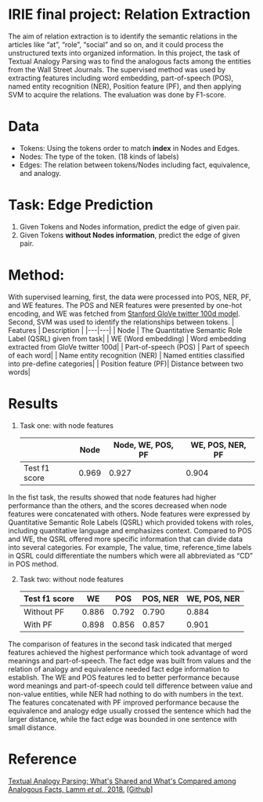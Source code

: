 # IRIE final project: Relation Extraction 
The aim of relation extraction is to identify the semantic relations in the articles like “at”, “role”, “social” and so on, and it could process the unstructured texts into organized information. In this project, the task of Textual Analogy Parsing was to find the analogous facts among the entities from the Wall Street Journals. The supervised method was used by extracting features including word embedding, part-of-speech (POS), named entity recognition (NER), Position feature (PF), and then applying SVM to acquire the relations. The evaluation was done by F1-score.

# Data
 * Tokens: Using the tokens order to match **index** in Nodes and Edges.
 * Nodes: The type of the token. (18 kinds of labels)
 * Edges: The relation between tokens/Nodes including fact, equivalence, and analogy.
# Task: Edge Prediction
 1. Given Tokens and Nodes information, predict the edge of given pair.
 2. Given Tokens **without Nodes information**, predict the edge of given pair.


# Method:
With supervised learning, first, the data were processed into POS, NER, PF, and WE features. The POS and NER features were presented by one-hot encoding, and WE was fetched from [Stanford GloVe twitter 100d model](https://nlp.stanford.edu/projects/glove/). Second, SVM was used to identify the relationships between tokens. 
  | Features  | Description |
  |---|---|
  | Node | The Quantitative Semantic Role Label (QSRL) given from task|
  | WE (Word embedding) | Word embedding extracted from GloVe twitter 100d|
  | Part-of-speech (POS) | Part of speech of each word|
  | Name entity recognition (NER) | Named entities classified into pre-define categories|
  | Position feature (PF)| Distance between two words|
  
# Results
1. Task one: with node features 

    |   | Node  | Node, WE, POS, PF  | WE, POS, NER, PF|
    |---|---|---|---|
    | Test f1 score  | 0.969  | 0.927  | 0.904 |
 
In the fist task, the results showed that node features had higher performance than the others, and the scores decreased when node features were concatenated with others. Node features were expressed by Quantitative Semantic Role Labels (QSRL) which provided tokens with roles, including quantitative language and emphasizes context. Compared to POS and WE, the QSRL offered more specific information that can divide data into several categories. For example, The value, time, reference_time labels in QSRL could differentiate the numbers which were all abbreviated as “CD” in POS method.  
    
2. Task two: without node features

    | Test f1 score  | WE  |  POS | POS, NER  | WE, POS, NER  |
    |---|---|---|---|---|
    | Without PF | 0.886  | 0.792  | 0.790  | 0.884  |
    | With PF | 0.898  | 0.856  | 0.857  | 0.901  |

The comparison of features in the second task indicated that merged features achieved the highest performance which took advantage of word meanings and part-of-speech. The fact edge was built from values and the relation of analogy and equivalence needed fact edge information to establish. The WE and POS features led to better performance because word meanings and part-of-speech could tell difference between value and non-value entities, while NER had nothing to do with numbers in the text. The features concatenated with PF improved performance because the equivalence and analogy edge usually crossed the sentence which had the larger distance, while the fact edge was bounded in one sentence with small distance.

# Reference

[Textual Analogy Parsing: What's Shared and What's Compared among Analogous Facts, Lamm *et al.*, 2018.](https://nlp.stanford.edu/pubs/lamm2018analogies.pdf) [[Github]](https://github.com/mrlamm/textual-analogy-parsing)
